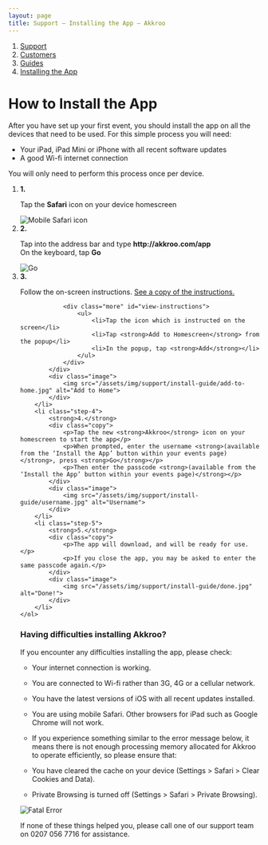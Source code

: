 ```yaml
---
layout: page
title: Support – Installing the App – Akkroo
---
```


<ol itemprop="breadcrumb">
<li><a href="/">Support</a></li>
<li><a href="/customers">Customers</a></li>
<li><a href="/customers/guides">Guides</a></li>
<li><a href="/customers/guides/installation">Installing the App</a></li>
</ol>

# How to Install the App

After you have set up your first event, you should install the app on all the devices that need to be used. For this simple process you will need:

* Your iPad, iPad Mini or iPhone with all recent software updates
* A good Wi-fi internet connection

You will only need to perform this process once per device.

<div id="install-app-guide">
	<ol>
		<li class="step-1">
			<strong>1.</strong> 
			<div class="copy">
				<p>Tap the <strong>Safari</strong> icon on your device homescreen</p>
			</div>
			<div class="image">
				<img src="/assets/img/support/install-guide/mobile-safari-icon.jpg" alt="Mobile Safari icon">
			</div>	
		</li>
		<li class="step-2">
			<strong>2.</strong> 
			<div class="copy">
				<p>Tap into the address bar and type <strong>http://akkroo.com/app</strong><br />
				On the keyboard, tap <strong>Go</strong></p>
			</div>
			<div class="image">
				<img src="/assets/img/support/install-guide/go.jpg" alt="Go">
			</div>
		</li>
		<li class="step-3">
			<strong>3.</strong> 
			<div class="copy">
				<p>Follow the on-screen instructions. <a href="#view-instructions">See a copy of the instructions.</a></p>

				<div class="more" id="view-instructions">
					<ul>
						<li>Tap the icon which is instructed on the screen</li>
						<li>Tap <strong>Add to Homescreen</strong> from the popup</li>
						<li>In the popup, tap <strong>Add</strong></li>
					</ul>
				</div>
			</div>
			<div class="image">
				<img src="/assets/img/support/install-guide/add-to-home.jpg" alt="Add to Home">
			</div>	
		</li>
		<li class="step-4">
			<strong>4.</strong> 
			<div class="copy">
				<p>Tap the new <strong>Akkroo</strong> icon on your homescreen to start the app</p>
				<p>When prompted, enter the username <strong>(available from the ‘Install the App’ button within your events page)</strong>, press <strong>Go</strong></p>
				<p>Then enter the passcode <strong>(available from the ‘Install the App’ button within your events page)</strong></p>
			</div>
			<div class="image">
				<img src="/assets/img/support/install-guide/username.jpg" alt="Username">
			</div>
		</li>
		<li class="step-5">
			<strong>5.</strong> 
			<div class="copy">
				<p>The app will download, and will be ready for use.</p>
				<p>If you close the app, you may be asked to enter the same passcode again.</p>
			</div>
			<div class="image">
				<img src="/assets/img/support/install-guide/done.jpg" alt="Done!">
			</div>
		</li>
	</ol>
</div>

### Having difficulties installing Akkroo?</h3>

If you encounter any difficulties installing the app, please check:

* Your internet connection is working.
* You are connected to Wi-fi rather than 3G, 4G or a cellular network.
* You have the latest versions of iOS with all recent updates installed.
* You are using mobile Safari. Other browsers for iPad such as Google Chrome will not work.
* If you experience something similar to the error message below, it means there is not enough processing memory allocated for Akkroo to operate efficiently, so please ensure that:

* You have cleared the cache on your device (Settings > Safari > Clear Cookies and Data).
* Private Browsing is turned off (Settings > Safari > Private Browsing).


<div class="image"><img src="/assets/img/Support/fatal-error.png" alt="Fatal Error"></div>	


If none of these things helped you, please call one of our support team on 0207 056 7716 for assistance.